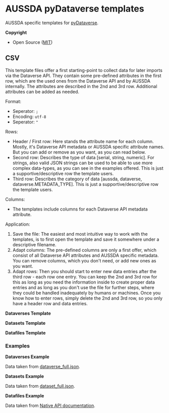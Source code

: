 
# AUSSDA pyDataverse templates

AUSSDA specific templates for [pyDataverse](https://github.com/AUSSDA/pyDataverse).


**Copyright**

* Open Source ([MIT](https://opensource.org/licenses/MIT))

## CSV

This template files offer a first starting-point to collect data for later imports via the Dataverse API. They contain some pre-defined attributes in the first row, which are the used ones from the Dataverse API and by AUSSDA internally. The attributes are described in the 2nd and 3rd row. Additional attributes can be added as needed.

Format:
* Seperator: `;`
* Encoding: `utf-8`
* Seperator: `"`

Rows:
* Header / First row: Here stands the attribute name for each column. Mostly, it's Dataverse API metadata or AUSSDA specific attribute names. But you can add or remove as you want, as you can read below.
* Second row: Describes the type of data [serial, string, numeric]. For strings, also valid JSON strings can be used to be able to use more complex data-types, as you can see in the examples offered. This is just a supportive/descriptive row the template users.
* Third row: Describes the category of data [aussda, dataverse, dataverse.METADATA_TYPE]. This is just a supportive/descriptive row the template users.

Columns:
* The templates include columns for each Dataverse API metadata attribute.

Application:
1. Save the file: The easiest and most intuitive way to work with the templates, is to first open the template and save it somewhere under a descriptive filename.
2. Adapt columns: The pre-defined columns are only a first offer, which consist of all Dataverse API attributes and AUSSDA specific metadata. You can remove columns, which you don't need, or add new ones as you want.
3. Adapt rows: Then you should start to enter new data entries after the third row - each row one entry. You can keep the 2nd and 3rd row for this as long as you need the information inside to create proper data entries and as long as you don't use the file for further steps, where they could be handled inadequately by humans or machines. Once you know how to enter rows, simply delete the 2nd and 3rd row, so you only have a header row and data entries.

**Dataverses Template**

**Datasets Template**

**Datafiles Template**

### Examples

**Dataverses Example**

Data taken from [dataverse_full.json](https://github.com/AUSSDA/pyDataverse/blob/master/tests/data/dataverse_full.json).

**Datasets Example**

Data taken from [dataset_full.json](https://github.com/AUSSDA/pyDataverse/blob/master/tests/data/dataset_full.json).

**Datafiles Example**

Data taken from [Native API documentation](http://guides.dataverse.org/en/latest/api/native-api.html).
